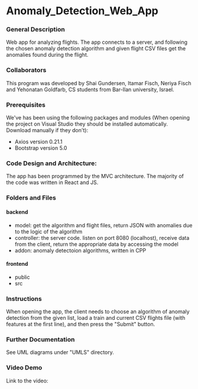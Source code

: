 # Anomaly_Detection_Web_App
### General Description
Web app for analyzing flights. The app connects to a server, and following the chosen anomaly detection algorithm and given flight CSV files get the anomalies found during the flight.

### Collaborators
This program was developed by Shai Gundersen, Itamar Fisch, Neriya Fisch and Yehonatan Goldfarb, CS students from Bar-Ilan university, Israel.

### Prerequisites
We've has been using the following packages and modules (When opening the project on Visual Studio they should be installed automatically. Download manually if they don't):
  * Axios version 0.21.1
  * Bootstrap version 5.0

### Code Design and Architecture:
The app has been programmed by the MVC architecture.
The majority of the code was written in React and JS.

### Folders and Files
#### backend
  * model: get the algorithm and flight files, return JSON with anomalies due to the logic of the algorithm
  * controller: the server code. listen on port 8080 (localhost), receive data from the client, return the appropriate data by accessing the model 
  * addon: anomaly detectoion algorithms, written in CPP
#### frontend
* public
* src

### Instructions

When opening the app, the client needs to choose an algorithm of anomaly detection from the given list, load a train and current CSV flights file (with features at the first line), and then press the "Submit" button.

### Further Documentation
See UML diagrams under "UMLS" directory.

### Video Demo
Link to the video:
